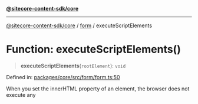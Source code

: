 [**@sitecore-content-sdk/core**](../../README.md)

***

[@sitecore-content-sdk/core](../../README.md) / [form](../README.md) / executeScriptElements

# Function: executeScriptElements()

> **executeScriptElements**(`rootElement`): `void`

Defined in: [packages/core/src/form/form.ts:50](https://github.com/Sitecore/content-sdk/blob/7431276a7299d7d9f331859c62da70341d8eed40/packages/core/src/form/form.ts#L50)

When you set the innerHTML property of an element, the browser does not execute any <script> tags included in the HTML string
This method ensures that any <script> elements within the loaded HTML are executed.
It re-creates the script elements and appends the to the component's template, then removes old script elements to avoid duplication.

## Parameters

| Parameter | Type | Description |
| ------ | ------ | ------ |
| `rootElement` | `HTMLElement` | The root element to execute script elements within |

## Returns

`void`
